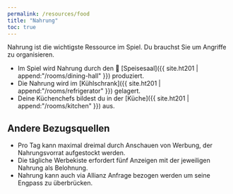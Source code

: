```yaml
---
permalink: /resources/food
title: "Nahrung"
toc: true
---
```


Nahrung ist die wichtigste Ressource im Spiel. Du brauchst Sie um Angriffe zu organisieren.

- Im Spiel wird Nahrung durch den :hamburger: [Speisesaal]({{ site.ht201 | append:"/rooms/dining-hall" }}) produziert.
- Die Nahrung wird im [Kühlschrank]({{ site.ht201 | append:"/rooms/refrigerator" }}) gelagert.
- Deine Küchenchefs bildest du in der [Küche]({{ site.ht201 | append:"/rooms/kitchen" }}) aus.

## Andere Bezugsquellen

- Pro Tag kann maximal dreimal durch Anschauen von Werbung, der Nahrungsvorrat aufgestockt werden.
- Die tägliche Werbekiste erfordert fünf Anzeigen mit der jeweiligen Nahrung als Belohnung.
- Nahrung kann auch via Allianz Anfrage bezogen werden um seine Engpass zu überbrücken.
